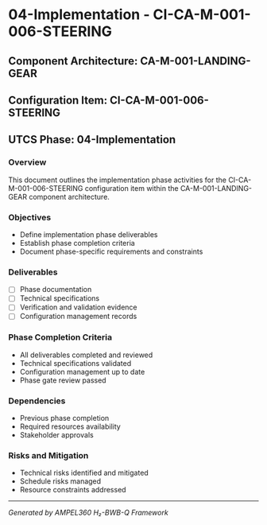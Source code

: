 # 04-Implementation - CI-CA-M-001-006-STEERING

## Component Architecture: CA-M-001-LANDING-GEAR
## Configuration Item: CI-CA-M-001-006-STEERING
## UTCS Phase: 04-Implementation

### Overview
This document outlines the implementation phase activities for the CI-CA-M-001-006-STEERING configuration item within the CA-M-001-LANDING-GEAR component architecture.

### Objectives
- Define implementation phase deliverables
- Establish phase completion criteria
- Document phase-specific requirements and constraints

### Deliverables
- [ ] Phase documentation
- [ ] Technical specifications
- [ ] Verification and validation evidence
- [ ] Configuration management records

### Phase Completion Criteria
- All deliverables completed and reviewed
- Technical specifications validated
- Configuration management up to date
- Phase gate review passed

### Dependencies
- Previous phase completion
- Required resources availability
- Stakeholder approvals

### Risks and Mitigation
- Technical risks identified and mitigated
- Schedule risks managed
- Resource constraints addressed

---
*Generated by AMPEL360 H₂-BWB-Q Framework*

